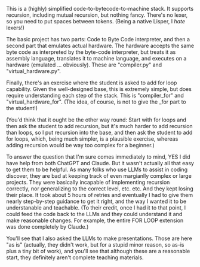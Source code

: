 This is a (highly) simplified code-to-bytecode-to-machine stack. It supports recursion, 
including mutual recursion, but nothing fancy. 
There's no lexer, so you need to put spaces between tokens. (Being a native Lisper, I *hate* lexers!) 

The basic project has two parts: Code to Byte Code interpreter, 
and then a second part that emulates actual hardware. The hardware accepts the same byte code as interpreted by the byte-code interpreter, but treats it as assembly language, translates it to machine language, and executes on a hardware (emulated ... obviously). These are "compiler.py" and "virtual_hardware.py". 

Finally, there's an exercise where the student is asked to add for loop capability. Given the
well-designed base, this is extremely simple, but does require understanding each step of the stack. This is "compiler_for" and "virtual_hardware_for". (The idea, of course, is not to give the _for part to the student!)

(You'd think that it ought be the other way round: Start with for loops and then ask the student to add recursion, but it's much harder to add recursion than loops, so I put recursion into the base, and
then ask the student to add for loops, which, being much simpler, is a plausible exercise,
whereas adding recursion would be way too complex for a beginner.)

To answer the question that I'm sure comes immediately to mind, YES I did have help from both ChatGPT and
Claude. But it wasn't actually all that easy to get them to be helpful. As many folks who use LLMs to 
assist in coding discover, they are bad at keeping track of even margianlly complex or large projects. They were basically incapable of implementing recursion correctly, nor generalizing to the correct
level, etc. etc. And they kept losing their place. It took about 5 hours of retries and eventually 
I had to give them nearly step-by-step guidance to get it right, and the way I wanted it to be understanable and teachable. 
(To their credit, once I had it to that point, I could feed the code back to the LLMs and they could
understand it and make reasonable changes. For example, the entire FOR LOOP extension was done completely
by Claude.)

You'll see that I also asked the LLMs to make presentations. Those are here "as is" (actually, 
they didn't work, but for a stupid minor reason, so as-is plus a tiny bit of work), and you'll see that
although these are a reasonable start, they definitely aren't complete teaching materials.
